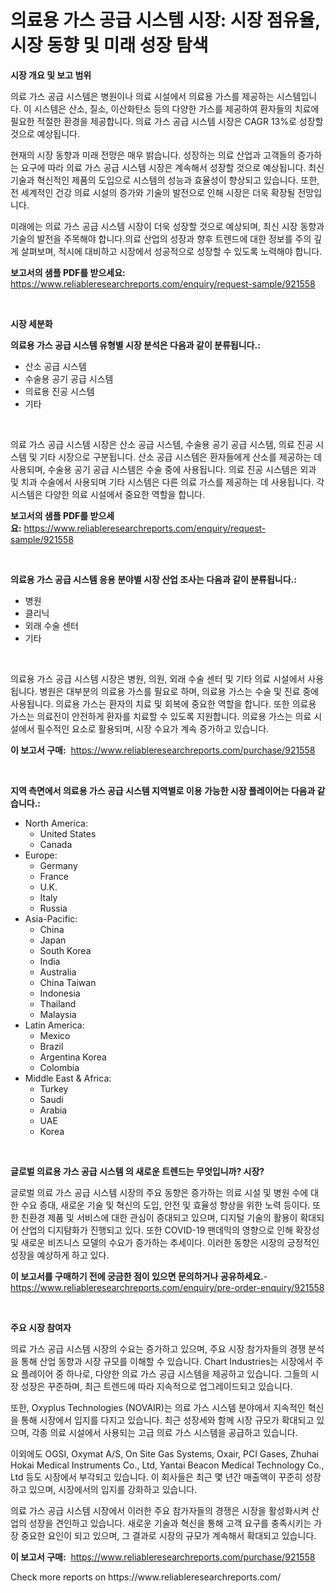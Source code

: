 <p><h1>의료용 가스 공급 시스템 시장: 시장 점유율, 시장 동향 및 미래 성장 탐색</h1></p><p><strong>시장 개요 및 보고 범위</strong></p>
<p><p>의료 가스 공급 시스템은 병원이나 의료 시설에서 의료용 가스를 제공하는 시스템입니다. 이 시스템은 산소, 질소, 이산화탄소 등의 다양한 가스를 제공하여 환자들의 치료에 필요한 적절한 환경을 제공합니다. 의료 가스 공급 시스템 시장은 CAGR 13%로 성장할 것으로 예상됩니다. </p><p>현재의 시장 동향과 미래 전망은 매우 밝습니다. 성장하는 의료 산업과 고객들의 증가하는 요구에 따라 의료 가스 공급 시스템 시장은 계속해서 성장할 것으로 예상됩니다. 최신 기술과 혁신적인 제품의 도입으로 시스템의 성능과 효율성이 향상되고 있습니다. 또한, 전 세계적인 건강 의료 시설의 증가와 기술의 발전으로 인해 시장은 더욱 확장될 전망입니다.</p><p>미래에는 의료 가스 공급 시스템 시장이 더욱 성장할 것으로 예상되며, 최신 시장 동향과 기술의 발전을 주목해야 합니다.의료 산업의 성장과 향후 트렌드에 대한 정보를 주의 깊게 살펴보며, 적시에 대비하고 시장에서 성공적으로 성장할 수 있도록 노력해야 합니다.</p></p>
<p><strong>보고서의 샘플 PDF를 받으세요:</strong> <a href="https://www.reliableresearchreports.com/enquiry/request-sample/921558">https://www.reliableresearchreports.com/enquiry/request-sample/921558</a></p>
<p>&nbsp;</p>
<p><strong>시장 세분화</strong></p>
<p><strong>의료용 가스 공급 시스템 유형별 시장 분석은 다음과 같이 분류됩니다.:</strong></p>
<p><ul><li>산소 공급 시스템</li><li>수술용 공기 공급 시스템</li><li>의료용 진공 시스템</li><li>기타</li></ul></p>
<p>&nbsp;</p>
<p><p>의료 가스 공급 시스템 시장은 산소 공급 시스템, 수술용 공기 공급 시스템, 의료 진공 시스템 및 기타 시장으로 구분됩니다. 산소 공급 시스템은 환자들에게 산소를 제공하는 데 사용되며, 수술용 공기 공급 시스템은 수술 중에 사용됩니다. 의료 진공 시스템은 외과 및 치과 수술에서 사용되며 기타 시스템은 다른 의료 가스를 제공하는 데 사용됩니다. 각 시스템은 다양한 의료 시설에서 중요한 역할을 합니다.</p></p>
<p><strong>보고서의 샘플 PDF를 받으세요:</strong>&nbsp;<a href="https://www.reliableresearchreports.com/enquiry/request-sample/921558">https://www.reliableresearchreports.com/enquiry/request-sample/921558</a></p>
<p>&nbsp;</p>
<p><strong> 의료용 가스 공급 시스템 응용 분야별 시장 산업 조사는 다음과 같이 분류됩니다.:</strong></p>
<p><ul><li>병원</li><li>클리닉</li><li>외래 수술 센터</li><li>기타</li></ul></p>
<p>&nbsp;</p>
<p><p>의료용 가스 공급 시스템 시장은 병원, 의원, 외래 수술 센터 및 기타 의료 시설에서 사용됩니다. 병원은 대부분의 의료용 가스를 필요로 하며, 의료용 가스는 수술 및 진료 중에 사용됩니다. 의료용 가스는 환자의 치료 및 회복에 중요한 역할을 합니다. 또한 의료용 가스는 의료진이 안전하게 환자를 치료할 수 있도록 지원합니다. 의료용 가스는 의료 시설에서 필수적인 요소로 활용되며, 시장 수요가 계속 증가하고 있습니다.</p></p>
<p><strong>이 보고서 구매:</strong>&nbsp; <a href="https://www.reliableresearchreports.com/purchase/921558">https://www.reliableresearchreports.com/purchase/921558</a></p>
<p>&nbsp;</p>
<p><strong>지역 측면에서 의료용 가스 공급 시스템 지역별로 이용 가능한 시장 플레이어는 다음과 같습니다.:</strong></p>
<p><ul>
    <li>
        North America:
        <ul>
            <li>United States</li>
            <li>Canada</li>
        </ul>
    </li>
    <li>
        Europe:
        <ul>
            <li>Germany</li>
            <li>France</li>
            <li>U.K.</li>
            <li>Italy</li>
            <li>Russia</li>
        </ul>
    </li>
    <li>
        Asia-Pacific:
        <ul>
            <li>China</li>
            <li>Japan</li>
            <li>South Korea</li>
            <li>India</li>
            <li>Australia</li>
            <li>China Taiwan</li>
            <li>Indonesia</li>
            <li>Thailand</li>
            <li>Malaysia</li>
        </ul>
    </li>
    <li>
        Latin America:
        <ul>
            <li>Mexico</li>
            <li>Brazil</li>
            <li>Argentina Korea</li>
            <li>Colombia</li>
        </ul>
    </li>
    <li>
        Middle East & Africa:
        <ul>
            <li>Turkey</li>
            <li>Saudi</li>
            <li>Arabia</li>
            <li>UAE</li>
            <li>Korea</li>
        </ul>
    </li>
    </ul></p>
<p>&nbsp;</p>
<p><strong>글로벌 의료용 가스 공급 시스템 의 새로운 트렌드는 무엇입니까? 시장?</strong></p>
<p><p>글로벌 의료 가스 공급 시스템 시장의 주요 동향은 증가하는 의료 시설 및 병원 수에 대한 수요 증대, 새로운 기술 및 혁신의 도입, 안전 및 효율성 향상을 위한 노력 등이다. 또한 친환경 제품 및 서비스에 대한 관심이 증대되고 있으며, 디지털 기술의 활용이 확대되어 산업의 디지턈화가 진행되고 있다. 또한 COVID-19 팬데믹의 영향으로 인해 확장성 및 새로운 비즈니스 모델의 수요가 증가하는 추세이다. 이러한 동향은 시장의 긍정적인 성장을 예상하게 하고 있다.</p></p>
<p><strong>이 보고서를 구매하기 전에 궁금한 점이 있으면 문의하거나 공유하세요.</strong>- <a href="https://www.reliableresearchreports.com/enquiry/pre-order-enquiry/921558">https://www.reliableresearchreports.com/enquiry/pre-order-enquiry/921558</a></p>
<p>&nbsp;</p>
<p><strong>주요 시장 참여자</strong></p>
<p><p>의료 가스 공급 시스템 시장의 수요는 증가하고 있으며, 주요 시장 참가자들의 경쟁 분석을 통해 산업 동향과 시장 규모를 이해할 수 있습니다. Chart Industries는 시장에서 주요 플레이어 중 하나로, 다양한 의료 가스 공급 시스템을 제공하고 있습니다. 그들의 시장 성장은 꾸준하며, 최근 트렌드에 따라 지속적으로 업그레이드되고 있습니다.</p><p>또한, Oxyplus Technologies (NOVAIR)는 의료 가스 시스템 분야에서 지속적인 혁신을 통해 시장에서 입지를 다지고 있습니다. 최근 성장세와 함께 시장 규모가 확대되고 있으며, 각종 의료 시설에서 사용되는 고급 의료 가스 시스템을 공급하고 있습니다.</p><p>이외에도 OGSI, Oxymat A/S, On Site Gas Systems, Oxair, PCI Gases, Zhuhai Hokai Medical Instruments Co., Ltd, Yantai Beacon Medical Technology Co., Ltd 등도 시장에서 부각되고 있습니다. 이 회사들은 최근 몇 년간 매출액이 꾸준히 성장하고 있으며, 시장에서의 입지를 강화하고 있습니다.</p><p>의료 가스 공급 시스템 시장에서 이러한 주요 참가자들의 경쟁은 시장을 활성화시켜 산업의 성장을 견인하고 있습니다. 새로운 기술과 혁신을 통해 고객 요구를 충족시키는 가장 중요한 요인이 되고 있으며, 그 결과로 시장의 규모가 계속해서 확대되고 있습니다.</p></p>
<p><strong>이 보고서 구매:</strong>&nbsp;&nbsp;<a href="https://www.reliableresearchreports.com/purchase/921558">https://www.reliableresearchreports.com/purchase/921558</a></p>
<p>Check more reports on https://www.reliableresearchreports.com/</p>
